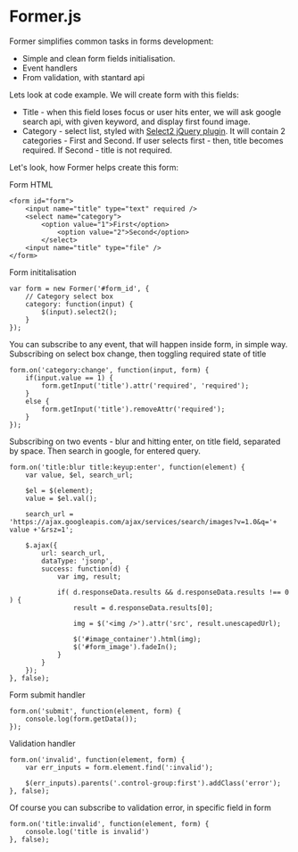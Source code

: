Former.js
====

Former simplifies common tasks in forms development:
* Simple and clean form fields initialisation.
* Event handlers
* From validation, with stantard api

Lets look at code example. We will create form with this fields:
* Title - when this field loses focus or user hits enter, we will ask google search api, with given keyword, and display first found image.
* Category - select list, styled with [Select2 jQuery plugin](http://ivaynberg.github.com/select2). It will contain 2 categories - First and Second. If user selects first - then, title becomes required. If Second - title is not required.

Let's look, how Former helps create this form:

Form HTML
~~~
<form id="form">
    <input name="title" type="text" required />
	<select name="category">
		<option value="1">First</option>
        	<option value="2">Second</option>
    	</select>
	<input name="title" type="file" />
</form>
~~~

Form inititalisation
~~~
var form = new Former('#form_id', {
    // Category select box
    category: function(input) {
        $(input).select2();
    }
});
~~~

You can subscribe to any event, that will happen inside form, in simple way.
Subscribing on select box change, then toggling required state of title
~~~
form.on('category:change', function(input, form) {
    if(input.value == 1) {
    	form.getInput('title').attr('required', 'required');
    }
    else {
        form.getInput('title').removeAttr('required');
    }
});
~~~


Subscribing on two events - blur and hitting enter, on title field, separated by space. 
Then search in google, for entered query.
~~~
form.on('title:blur title:keyup:enter', function(element) {
    var value, $el, search_url;

    $el = $(element);
    value = $el.val();

    search_url = 'https://ajax.googleapis.com/ajax/services/search/images?v=1.0&q='+ value +'&rsz=1';

    $.ajax({
        url: search_url,
        dataType: 'jsonp',
        success: function(d) {
            var img, result;

            if( d.responseData.results && d.responseData.results !== 0 ) {
                result = d.responseData.results[0];

                img = $('<img />').attr('src', result.unescapedUrl);

                $('#image_container').html(img);
                $('#form_image').fadeIn();
            }
        }
    });
}, false);
~~~


Form submit handler
~~~
form.on('submit', function(element, form) {
    console.log(form.getData());
});
~~~


Validation handler
~~~
form.on('invalid', function(element, form) {
    var err_inputs = form.element.find(':invalid');

    $(err_inputs).parents('.control-group:first').addClass('error');
}, false);
~~~


Of course you can subscribe to validation error, in specific field in form
~~~
form.on('title:invalid', function(element, form) {
    console.log('title is invalid')
}, false);
~~~


